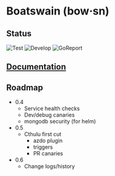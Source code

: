 # Boatswain (bow·sn)

## Status
![Test](https://github.com/RedSailTechnologies/boatswain/workflows/Test/badge.svg?branch=main)
![Develop](https://github.com/RedSailTechnologies/boatswain/workflows/Develop/badge.svg)
![GoReport](https://goreportcard.com/badge/github.com/redsailtechnologies/boatswain)

## [Documentation]([https](https://redsailtechnologies.github.io/boatswain/))

## Roadmap
* 0.4
  * Service health checks
  * Dev/debug canaries
  * mongodb security (for helm)
* 0.5
  * Cthulu first cut
    * azdo plugin
    * triggers
    * PR canaries
* 0.6
  * Change logs/history
